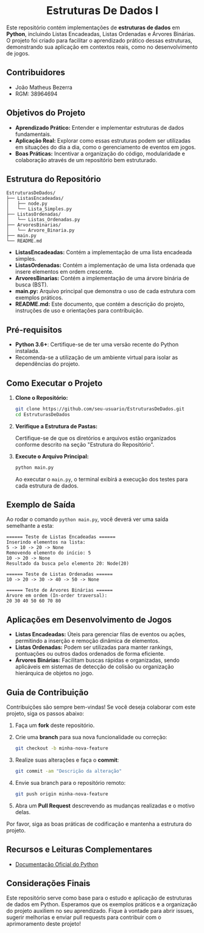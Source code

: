 <h1 align="center"> 
   Estruturas De Dados I
</h1>

Este repositório contém implementações de **estruturas de dados** em **Python**, incluindo Listas Encadeadas, Listas Ordenadas e Árvores Binárias. O projeto foi criado para facilitar o aprendizado prático dessas estruturas, demonstrando sua aplicação em contextos reais, como no desenvolvimento de jogos.

## Contribuidores 

* João Matheus Bezerra
* RGM: 38964694

## Objetivos do Projeto

- **Aprendizado Prático:** Entender e implementar estruturas de dados fundamentais.
- **Aplicação Real:** Explorar como essas estruturas podem ser utilizadas em situações do dia a dia, como o gerenciamento de eventos em jogos.
- **Boas Práticas:** Incentivar a organização do código, modularidade e colaboração através de um repositório bem estruturado.

## Estrutura do Repositório

```
EstruturasDeDados/
├── ListasEncadeadas/
│   ├── node.py
│   └── Lista_Simples.py
├── ListasOrdenadas/
│   └── Listas_Ordenadas.py
├── ArvoresBinarias/
│   └── Arvore_Binaria.py
├── main.py
└── README.md
```

- **ListasEncadeadas:** Contém a implementação de uma lista encadeada simples.
- **ListasOrdenadas:** Contém a implementação de uma lista ordenada que insere elementos em ordem crescente.
- **ArvoresBinarias:** Contém a implementação de uma árvore binária de busca (BST).
- **main.py:** Arquivo principal que demonstra o uso de cada estrutura com exemplos práticos.
- **README.md:** Este documento, que contém a descrição do projeto, instruções de uso e orientações para contribuição.

## Pré-requisitos

- **Python 3.6+**: Certifique-se de ter uma versão recente do Python instalada.
- Recomenda-se a utilização de um ambiente virtual para isolar as dependências do projeto.

## Como Executar o Projeto

1. **Clone o Repositório:**

   ```bash
   git clone https://github.com/seu-usuario/EstruturasDeDados.git
   cd EstruturasDeDados
   ```

2. **Verifique a Estrutura de Pastas:**

   Certifique-se de que os diretórios e arquivos estão organizados conforme descrito na seção "Estrutura do Repositório".

3. **Execute o Arquivo Principal:**

   ```bash
   python main.py
   ```

   Ao executar o `main.py`, o terminal exibirá a execução dos testes para cada estrutura de dados.

## Exemplo de Saída

Ao rodar o comando `python main.py`, você deverá ver uma saída semelhante a esta:

```
====== Teste de Listas Encadeadas ======
Inserindo elementos na lista:
5 -> 10 -> 20 -> None
Removendo elemento do início: 5
10 -> 20 -> None
Resultado da busca pelo elemento 20: Node(20)

====== Teste de Listas Ordenadas ======
10 -> 20 -> 30 -> 40 -> 50 -> None

====== Teste de Árvores Binárias ======
Árvore em ordem (In-order traversal):
20 30 40 50 60 70 80
```

## Aplicações em Desenvolvimento de Jogos

- **Listas Encadeadas:** Úteis para gerenciar filas de eventos ou ações, permitindo a inserção e remoção dinâmica de elementos.
- **Listas Ordenadas:** Podem ser utilizadas para manter rankings, pontuações ou outros dados ordenados de forma eficiente.
- **Árvores Binárias:** Facilitam buscas rápidas e organizadas, sendo aplicáveis em sistemas de detecção de colisão ou organização hierárquica de objetos no jogo.

## Guia de Contribuição

Contribuições são sempre bem-vindas! Se você deseja colaborar com este projeto, siga os passos abaixo:

1. Faça um **fork** deste repositório.
2. Crie uma **branch** para sua nova funcionalidade ou correção:

   ```bash
   git checkout -b minha-nova-feature
   ```

3. Realize suas alterações e faça o **commit**:

   ```bash
   git commit -am "Descrição da alteração"
   ```

4. Envie sua branch para o repositório remoto:

   ```bash
   git push origin minha-nova-feature
   ```

5. Abra um **Pull Request** descrevendo as mudanças realizadas e o motivo delas.

Por favor, siga as boas práticas de codificação e mantenha a estrutura do projeto.

## Recursos e Leituras Complementares

- [Documentação Oficial do Python](https://docs.python.org/3/)

## Considerações Finais

Este repositório serve como base para o estudo e aplicação de estruturas de dados em Python. Esperamos que os exemplos práticos e a organização do projeto auxiliem no seu aprendizado. Fique à vontade para abrir issues, sugerir melhorias e enviar pull requests para contribuir com o aprimoramento deste projeto!
